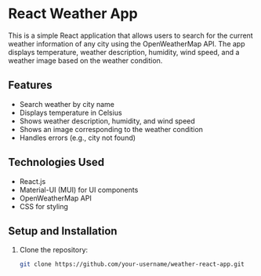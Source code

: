 # React Weather App

This is a simple React application that allows users to search for the current weather information of any city using the OpenWeatherMap API. The app displays temperature, weather description, humidity, wind speed, and a weather image based on the weather condition.

## Features

- Search weather by city name
- Displays temperature in Celsius
- Shows weather description, humidity, and wind speed
- Shows an image corresponding to the weather condition
- Handles errors (e.g., city not found)

## Technologies Used

- React.js
- Material-UI (MUI) for UI components
- OpenWeatherMap API
- CSS for styling

## Setup and Installation

1. Clone the repository:

   ```bash
   git clone https://github.com/your-username/weather-react-app.git
